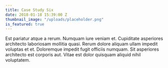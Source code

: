 ```yaml
---
title: Case Study Six
date: 2018-01-18 15:39:00 Z
thumbnail_image: "/uploads/placeholder.png"
is_featured: true
---
```


Est pariatur atque a rerum. Numquam iure veniam et. Cupiditate asperiores architecto laboriosam mollitia quasi. Rerum dolore aliquam ullam impedit voluptas et et. Doloremque impedit fugit officiis numquam. Sit asperiores architecto est corporis aut. Vitae est dolor quisquam aliquid nihil voluptatem.